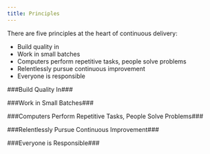 ```yaml
---
title: Principles
---
```


There are five principles at the heart of continuous delivery:

* Build quality in
* Work in small batches
* Computers perform repetitive tasks, people solve problems
* Relentlessly pursue continuous improvement
* Everyone is responsible

###Build Quality In###

###Work in Small Batches###

###Computers Perform Repetitive Tasks, People Solve Problems###

###Relentlessly Pursue Continuous Improvement###

###Everyone is Responsible###
